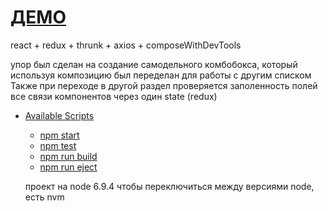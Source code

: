 [ДЕМО](http://fmap.ru/games/game/helvi/) 
======
react + redux + thrunk + axios + composeWithDevTools

упор был сделан на создание самодельного комбобокса, 
который используя композицию был переделан для работы 
с другим списком 
Также при переходе в другой раздел проверяется заполенность полей
все связи компонентов через один state (redux) 



- [Available Scripts](#available-scripts)
  - [npm start](#npm-start)
  - [npm test](#npm-test)
  - [npm run build](#npm-run-build)
  - [npm run eject](#npm-run-eject)
  
  
  проект на node 6.9.4
  чтобы переключиться между версиями node, есть nvm